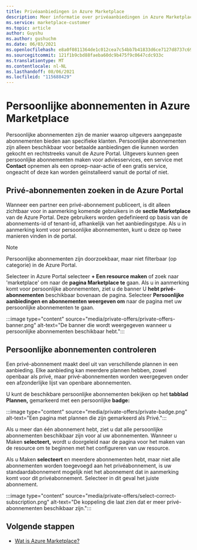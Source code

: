 ```yaml
---
title: Privéaanbiedingen in Azure Marketplace
description: Meer informatie over privéaanbiedingen in Azure Marketplace.
ms.service: marketplace-customer
ms.topic: article
author: Guyshu
ms.author: gushuchm
ms.date: 06/03/2021
ms.openlocfilehash: e8a0f0811364de1c012cea7c54bb7b41833d6ce7127d8737c694a3dbc0666ad7
ms.sourcegitcommit: 121f1b9cbd88faeba60dc9b475f9c0647cdc933c
ms.translationtype: MT
ms.contentlocale: nl-NL
ms.lasthandoff: 08/06/2021
ms.locfileid: "115688429"
---
```

# <a name="private-plans-in-azure-marketplace"></a>Persoonlijke abonnementen in Azure Marketplace

Persoonlijke abonnementen zijn de manier waarop uitgevers aangepaste abonnementen bieden aan specifieke klanten. Persoonlijke abonnementen zijn alleen beschikbaar voor betaalde aanbiedingen die kunnen worden gekocht en rechtstreeks vanuit de Azure Portal. Uitgevers kunnen geen persoonlijke abonnementen maken voor adviesservices, een service met **Contact** opnemen als een oproep-naar-actie of een gratis service, ongeacht of deze kan worden geïnstalleerd vanuit de portal of niet.

## <a name="find-private-plans-in-the-azure-portal"></a>Privé-abonnementen zoeken in de Azure Portal

Wanneer een partner een privé-abonnement publiceert, is dit alleen zichtbaar voor in aanmerking komende gebruikers in de **sectie Marketplace** van de Azure Portal. Deze gebruikers worden gedefinieerd op basis van de abonnements-id of tenant-id, afhankelijk van het aanbiedingstype. Als u in aanmerking komt voor persoonlijke abonnementen, kunt u deze op twee manieren vinden in de portal.

> [!NOTE]
> Persoonlijke abonnementen zijn doorzoekbaar, maar niet filterbaar (op categorie) in de Azure Portal.

Selecteer in Azure Portal selecteer **+ Een resource maken** of zoek naar 'marketplace' om naar de **pagina Marketplace te** gaan. Als u in aanmerking komt voor persoonlijke abonnementen, ziet u de banner U **hebt privé-abonnementen** beschikbaar bovenaan de pagina. Selecteer **Persoonlijke aanbiedingen en abonnementen weergeven om** naar de pagina met uw persoonlijke abonnementen te gaan.

:::image type="content" source="media/private-offers/private-offers-banner.png" alt-text="De banner die wordt weergegeven wanneer u persoonlijke abonnementen beschikbaar hebt.":::

## <a name="review-private-plans"></a>Persoonlijke abonnementen controleren

Een privé-abonnement maakt deel uit van verschillende plannen in een aanbieding. Elke aanbieding kan meerdere plannen hebben, zowel openbaar als privé, maar privé-abonnementen worden weergegeven onder een afzonderlijke lijst van openbare abonnementen.

U kunt de beschikbare persoonlijke abonnementen bekijken op het **tabblad Plannen,** gemarkeerd met een persoonlijke **badge:**

:::image type="content" source="media/private-offers/private-badge.png" alt-text="Een pagina met plannen die zijn gemarkeerd als Privé.":::

Als u meer dan één abonnement hebt, ziet u dat alle persoonlijke abonnementen beschikbaar zijn voor al uw abonnementen. Wanneer u Maken **selecteert,** wordt u doorgeleid naar de pagina voor het maken van de resource om te beginnen met het configureren van uw resource.

Als u Maken **selecteert** en meerdere abonnementen hebt, maar niet alle abonnementen worden toegevoegd aan het privéabonnement, is uw standaardabonnement mogelijk niet het abonnement dat in aanmerking komt voor dit privéabonnement. Selecteer in dit geval het juiste abonnement.

:::image type="content" source="media/private-offers/select-correct-subscription.png" alt-text="De koppeling die laat zien dat er meer privé-abonnementen beschikbaar zijn.":::

## <a name="next-steps"></a>Volgende stappen

- [Wat is Azure Marketplace?](azure-marketplace-overview.md)
